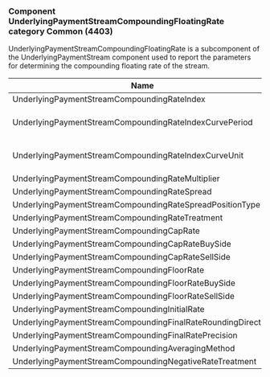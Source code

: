 ### Component UnderlyingPaymentStreamCompoundingFloatingRate category Common (4403)

UnderlyingPaymentStreamCompoundingFloatingRate is a subcomponent of the UnderlyingPaymentStream component used to report the parameters for determining the compounding floating rate of the stream.

| Name                                                         | Tag   | Req'd | Documentation                                                                                         |
|--------------------------------------------------------------|-------|----------|-------------------------------------------------------------------------------------------------------|
| UnderlyingPaymentStreamCompoundingRateIndex                  | 42923 |       |                                                                                                       |
| UnderlyingPaymentStreamCompoundingRateIndexCurvePeriod       | 42924 |       | Conditionally required if UnderlyingPaymentStreamCompoundingRateIndexCurveUnit(42925) is specified.   |
| UnderlyingPaymentStreamCompoundingRateIndexCurveUnit         | 42925 |       | Conditionally required if UnderlyingPaymentStreamCompoundingRateIndexCurvePeriod(42924) is specified. |
| UnderlyingPaymentStreamCompoundingRateMultiplier             | 42926 |       |                                                                                                       |
| UnderlyingPaymentStreamCompoundingRateSpread                 | 42927 |       |                                                                                                       |
| UnderlyingPaymentStreamCompoundingRateSpreadPositionType     | 42928 |       |                                                                                                       |
| UnderlyingPaymentStreamCompoundingRateTreatment              | 42929 |       |                                                                                                       |
| UnderlyingPaymentStreamCompoundingCapRate                    | 42930 |       |                                                                                                       |
| UnderlyingPaymentStreamCompoundingCapRateBuySide             | 42931 |       |                                                                                                       |
| UnderlyingPaymentStreamCompoundingCapRateSellSide            | 42932 |       |                                                                                                       |
| UnderlyingPaymentStreamCompoundingFloorRate                  | 42933 |       |                                                                                                       |
| UnderlyingPaymentStreamCompoundingFloorRateBuySide           | 42934 |       |                                                                                                       |
| UnderlyingPaymentStreamCompoundingFloorRateSellSide          | 42935 |       |                                                                                                       |
| UnderlyingPaymentStreamCompoundingInitialRate                | 42936 |       |                                                                                                       |
| UnderlyingPaymentStreamCompoundingFinalRateRoundingDirection | 42937 |       |                                                                                                       |
| UnderlyingPaymentStreamCompoundingFinalRatePrecision         | 42938 |       |                                                                                                       |
| UnderlyingPaymentStreamCompoundingAveragingMethod            | 42939 |       |                                                                                                       |
| UnderlyingPaymentStreamCompoundingNegativeRateTreatment      | 42940 |       |                                                                                                       |

